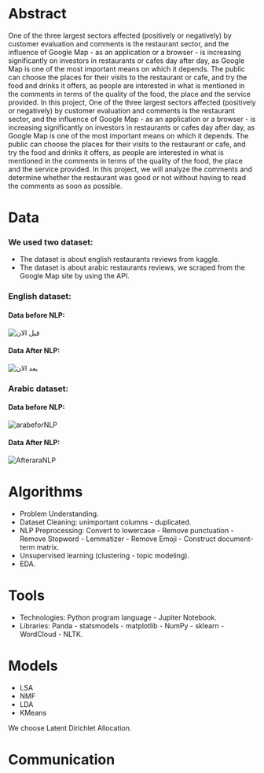 # Abstract

One of the three largest sectors affected (positively or negatively) by customer evaluation and comments is the restaurant sector, and the influence of Google Map - as an application or a browser - is increasing significantly on investors in restaurants or cafes day after day, as Google Map is one of the most important means on which it depends. The public can choose the places for their visits to the restaurant or cafe, and try the food and drinks it offers, as people are interested in what is mentioned in the comments in terms of the quality of the food, the place and the service provided. In this project, One of the three largest sectors affected (positively or negatively) by customer evaluation and comments is the restaurant sector, and the influence of Google Map - as an application or a browser - is increasing significantly on investors in restaurants or cafes day after day, as Google Map is one of the most important means on which it depends. The public can choose the places for their visits to the restaurant or cafe, and try the food and drinks it offers, as people are interested in what is mentioned in the comments in terms of the quality of the food, the place and the service provided. In this project, we will analyze the comments and determine whether the restaurant was good or not without having to read the comments as soon as possible.

# Data 
### We used two dataset:
* The dataset is about english restaurants reviews from kaggle.
* The dataset is about arabic restaurants reviews, we scraped from the Google Map site by using the API.</p>

### English dataset:
#### Data before NLP:

![قبل الان](https://user-images.githubusercontent.com/93095814/147701216-a1f76971-e29f-4279-862a-2939c844b958.png)

#### Data After NLP:
![بعد الان](https://user-images.githubusercontent.com/93095814/147701219-d19038d9-c9a7-4202-b506-b35272283cda.png)


### Arabic dataset:
#### Data before NLP:

![arabeforNLP](https://user-images.githubusercontent.com/93095814/147701449-d0a124fc-e103-4774-a3d2-96328ecf6718.png)


#### Data After NLP:



![AfteraraNLP](https://user-images.githubusercontent.com/93095814/147701484-5e6dd840-8b78-43c6-9bc2-b9cb7ad4c7a7.png)


# Algorithms
* Problem Understanding.
* Dataset Cleaning: unimportant columns - duplicated.
* NLP Preprocessing: Convert to lowercase - Remove punctuation - Remove Stopword - Lemmatizer - Remove Emoji - Construct document-term matrix.
* Unsupervised learning (clustering - topic modeling).
* EDA.

# Tools
* Technologies: Python program language - Jupiter Notebook.
* Libraries: Panda - statsmodels - matplotlib - NumPy - sklearn - WordCloud - NLTK.

# Models
* LSA
* NMF
* LDA
* KMeans

We choose Latent Dirichlet Allocation.

# Communication

